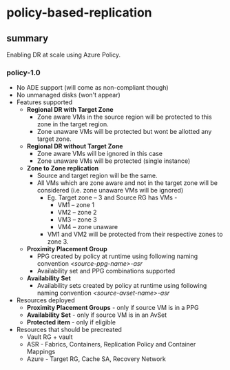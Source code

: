 # policy-based-replication

## summary

Enabling DR at scale using Azure Policy.

### policy-1.0

- No ADE support (will come as non-compliant though)
- No unmanaged disks (won't appear)
- Features supported
  - **Regional DR with Target Zone**
    - Zone aware VMs in the source region will be protected to this zone in the target region.
    - Zone unaware VMs will be protected but wont be allotted any target zone.
  - **Regional DR without Target Zone**
    - Zone aware VMs will be ignored in this case
    - Zone unaware VMs will be protected (single instance)
  - **Zone to Zone replication**
    - Source and target region will be the same.
    - All VMs which are zone aware and not in the target zone will be considered (i.e. zone unaware VMs will be ignored)
      - Eg. Target zone – 3 and Source RG has VMs -
        - VM1 – zone 1
        - VM2 – zone 2
        - VM3 – zone 3
        - VM4 – zone unaware
      - VM1 and VM2 will be protected from their respective zones to zone 3.
  - **Proximity Placement Group**
    - PPG created by policy at runtime using following naming convention _\<source-ppg-name\>-asr_
    - Availability set and PPG combinations supported
  - **Availability Set**
    - Availability sets created by policy at runtime using following naming convention _\<source-avset-name\>-asr_
- Resources deployed
  - **Proximity Placement Groups** - only if source VM is in a PPG
  - **Availability Set** - only if source VM is in an AvSet
  - **Protected item** - only if eligible
- Resources that should be precreated
  - Vault RG + vault
  - ASR - Fabrics, Containers, Replication Policy and Container Mappings
  - Azure - Target RG, Cache SA, Recovery Network
